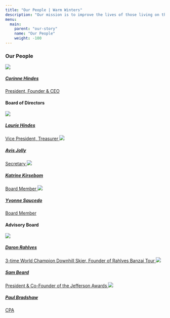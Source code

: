 ```yaml
---
title: "Our People | Warm Winters"
description: "Our mission is to improve the lives of those living on the streets through the power of youth."
menu:
  main:
    parent: "our-story"
    name: "Our People"
    weight: -100
---
```


<h3 class="text-center">Our People</h3>

<div class="people">
  <a href="https://www.linkedin.com/in/corinnehindes/" target="_blank" class="people__founder">
    <img src="/img/profile-corinne.jpg">
    <h5>Corinne Hindes</h5>
    <span>President, Founder &amp; CEO</span>
  </a>
</div>

<h4 class="text-center">Board of Directors</h4>

<div class="people">
  <a href="https://www.linkedin.com/in/lauriehindes/" target="_blank">
    <img src="/img/profile-laurie.jpg">
    <h5>Laurie Hindes</h5>
    <span>Vice President, Treasurer</span>
  </a>
  <a href="https://www.linkedin.com/in/avis-jolly-2a672282/" target="_blank">
    <img src="/img/profile-avis.jpg">
    <h5>Avis Jolly</h5>
    <span>Secretary</span>
  </a>
  <a href="https://www.linkedin.com/in/katrine-kirsebom-5b237a157/" target="_blank">
    <img src="/img/profile-katrine.jpg">
    <h5>Katrine Kirsebom</h5>
    <span>Board Member</span>
  </a>
  <a href="https://www.linkedin.com/in/yvonne-saucedo-11b226/" target="_blank">
    <img src="/img/profile-yvonne.jpg">
    <h5>Yvonne Saucedo</h5>
    <span>Board Member</span>
  </a>
</div>

<h4 class="text-center">Advisory Board</h4>

<div class="people">
  <a href="https://www.linkedin.com/in/daron-rahlves-67a27032/" target="_blank">
    <img src="/img/profile-daron.jpg">
    <h5>Daron Rahlves</h5>
    <span>3-time World Champion Downhill Skier, Founder of Rahlves Banzai Tour</span>
  </a>
  <a href="https://www.linkedin.com/in/sam-beard-b084a81a/" target="_blank">
    <img src="/img/profile-sam.jpg">
    <h5>Sam Beard</h5>
    <span>President &amp; Co-Founder of the Jefferson Awards</span>
  </a>
  <a href="#" target="_blank" class="people__dangling">
    <img src="/img/profile-paul.jpg">
    <h5>Paul Bradshaw</h5>
    <span>CPA</span>
  </a>
</div>
